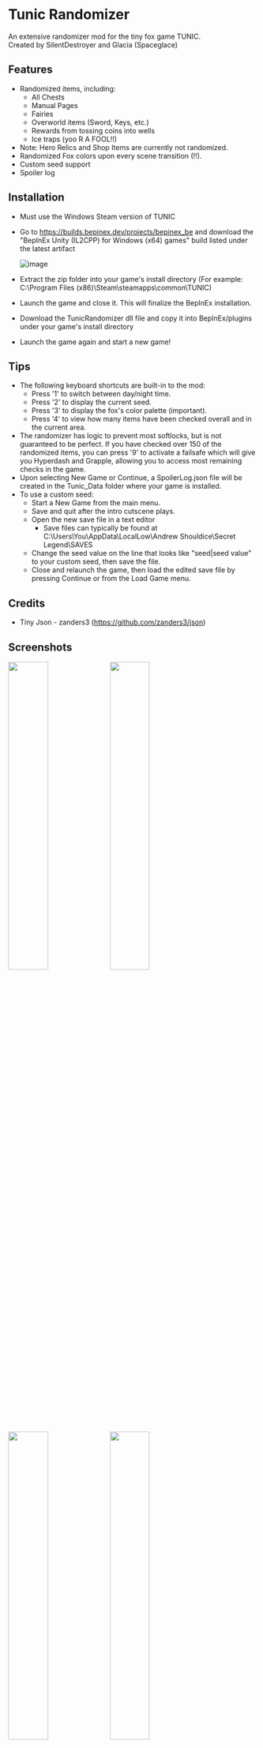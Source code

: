 # Tunic Randomizer
An extensive randomizer mod for the tiny fox game TUNIC.
<br>
Created by SilentDestroyer and Glacia (Spaceglace)

## Features
- Randomized items, including:
  - All Chests
  - Manual Pages
  - Fairies
  - Overworld items (Sword, Keys, etc.)
  - Rewards from tossing coins into wells
  - Ice traps (yoo R A FOOL!!)
- Note: Hero Relics and Shop Items are currently not randomized.
- Randomized Fox colors upon every scene transition (!!).
- Custom seed support
- Spoiler log

## Installation
- Must use the Windows Steam version of TUNIC
- Go to https://builds.bepinex.dev/projects/bepinex_be and download the "BepInEx Unity (IL2CPP) for Windows (x64) games" build listed under the latest artifact
  
  ![image](https://user-images.githubusercontent.com/110704408/185545726-bd97af1b-65af-45c7-ac90-d97397e98c5e.png)
- Extract the zip folder into your game's install directory (For example: C:\Program Files (x86)\Steam\steamapps\common\TUNIC)
- Launch the game and close it. This will finalize the BepInEx installation.
- Download the TunicRandomizer dll file and copy it into BepInEx/plugins under your game's install directory
- Launch the game again and start a new game!

## Tips
- The following keyboard shortcuts are built-in to the mod:
  - Press '1' to switch between day/night time.
  - Press '2' to display the current seed.
  - Press '3' to display the fox's color palette (important).
  - Press '4' to view how many items have been checked overall and in the current area.
- The randomizer has logic to prevent most softlocks, but is not guaranteed to be perfect. If you have checked over 150 of the randomized items, you can press '9' to activate a failsafe which will give you Hyperdash and Grapple, allowing you to access most remaining checks in the game.
- Upon selecting New Game or Continue, a SpoilerLog.json file will be created in the Tunic_Data folder where your game is installed.
- To use a custom seed:
  - Start a New Game from the main menu.
  - Save and quit after the intro cutscene plays.
  - Open the new save file in a text editor 
    - Save files can typically be found at C:\Users\You\AppData\LocalLow\Andrew Shouldice\Secret Legend\SAVES
  - Change the seed value on the line that looks like "seed|seed value" to your custom seed, then save the file.
  - Close and relaunch the game, then load the edited save file by pressing Continue or from the Load Game menu.
  
## Credits
- Tiny Json - zanders3 (https://github.com/zanders3/json)

## Screenshots
<img src="https://user-images.githubusercontent.com/110704408/185547173-e9328f5f-431c-4611-8cbf-9fba98eb0a1e.png" height="40%" width="40%"/> <img src="https://user-images.githubusercontent.com/110704408/185546864-9546ec58-c9a9-4e5d-8a74-bce0a697a6eb.png" height="40%" width="40%"/>
<img src="https://user-images.githubusercontent.com/110704408/185547851-676b91e8-15d5-403b-b6b4-1b0b8ddb445e.png" height="40%" width="40%"/> <img src="https://user-images.githubusercontent.com/110704408/185547944-b4317305-2e95-4d92-b8ae-35850bb21731.png" height="40%" width="40%"/>
